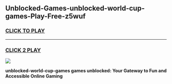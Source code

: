 
## Unblocked-Games-unblocked-world-cup-games-Play-Free-z5wuf
<h3>
<a href="https://premium76.site?title=unblocked-world-cup-games&ref=21A">CLICK TO PLAY</a></h3>
<hr>

<h3>
<a href="https://premium76.site?title=unblocked-world-cup-games&ref=21A">CLICK 2 PLAY</a>
  
</h3>

<a href="https://premium76.site?title=unblocked-world-cup-games&ref=21A"><img src="https://clearcache.store/games.png"></a>


**unblocked-world-cup-games games unblocked: Your Gateway to Fun and Accessible Online Gaming**
